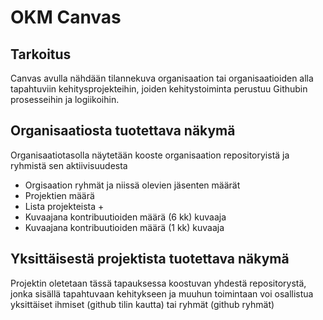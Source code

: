 # OKM Canvas

## Tarkoitus
Canvas avulla nähdään tilannekuva organisaation tai organisaatioiden alla tapahtuviin kehitysprojekteihin, joiden kehitystoiminta perustuu Githubin prosesseihin ja logiikoihin. 

## Organisaatiosta tuotettava näkymä 
Organisaatiotasolla näytetään kooste organisaation repositoryistä ja ryhmistä sen aktiivisuudesta
* Orgisaation ryhmät ja niissä olevien jäsenten määrät
* Projektien määrä
* Lista projekteista + 
* Kuvaajana kontribuutioiden määrä (6 kk) kuvaaja
* Kuvaajana kontribuutioiden määrä (1 kk) kuvaaja

## Yksittäisestä projektista tuotettava näkymä
Projektin oletetaan tässä tapauksessa koostuvan yhdestä repositorystä, jonka sisällä tapahtuvaan kehitykseen ja muuhun toimintaan voi osallistua yksittäiset ihmiset (github tilin kautta) tai ryhmät (github ryhmät)

